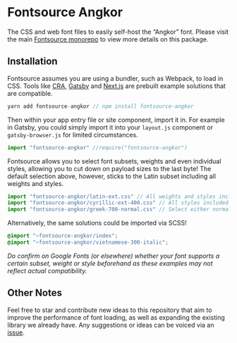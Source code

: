 # Fontsource Angkor

The CSS and web font files to easily self-host the “Angkor” font. Please visit the main [Fontsource monorepo](https://github.com/DecliningLotus/fontsource) to view more details on this package.

## Installation

Fontsource assumes you are using a bundler, such as Webpack, to load in CSS. Tools like [CRA](https://create-react-app.dev/), [Gatsby](https://www.gatsbyjs.org/) and [Next.js](https://nextjs.org/) are prebuilt example solutions that are compatible.

```javascript
yarn add fontsource-angkor // npm install fontsource-angkor
```

Then within your app entry file or site component, import it in. For example in Gatsby, you could simply import it into your `layout.js` component or `gatsby-browser.js` for limited circumstances.

```javascript
import "fontsource-angkor" //require("fontsource-angkor")
```

Fontsource allows you to select font subsets, weights and even individual styles, allowing you to cut down on payload sizes to the last byte! The default selection above, however, sticks to the Latin subset including all weights and styles.

```javascript
import "fontsource-angkor/latin-ext.css" // All weights and styles included.
import "fontsource-angkor/cyrillic-ext-400.css" // All styles included.
import "fontsource-angkor/greek-700-normal.css" // Select either normal or italic.
```

Alternatively, the same solutions could be imported via SCSS!

```scss
@import "~fontsource-angkor/index";
@import "~fontsource-angkor/vietnamese-300-italic";
```

_Do confirm on Google Fonts (or elsewhere) whether your font supports a certain subset, weight or style beforehand as these examples may not reflect actual compatibility._

## Other Notes

Feel free to star and contribute new ideas to this repository that aim to improve the performance of font loading, as well as expanding the existing library we already have. Any suggestions or ideas can be voiced via an [issue](https://github.com/DecliningLotus/fontsource/issues).

